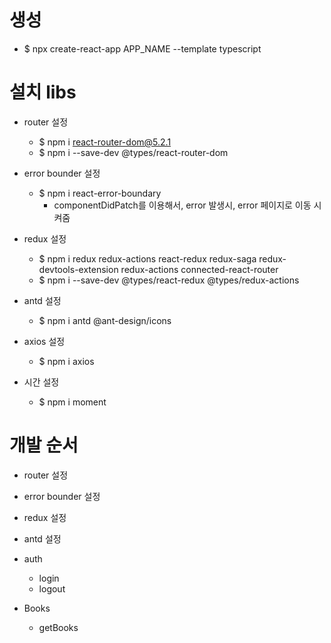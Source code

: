 # 생성

- $ npx create-react-app APP_NAME --template typescript

# 설치 libs

- router 설정

  - $ npm i react-router-dom@5.2.1
  - $ npm i --save-dev @types/react-router-dom

- error bounder 설정

  - $ npm i react-error-boundary
    - componentDidPatch를 이용해서, error 발생시, error 페이지로 이동 시켜줌

- redux 설정

  - $ npm i redux redux-actions react-redux redux-saga redux-devtools-extension redux-actions connected-react-router
  - $ npm i --save-dev @types/react-redux @types/redux-actions

- antd 설정

  - $ npm i antd @ant-design/icons

- axios 설정

  - $ npm i axios

- 시간 설정
  - $ npm i moment

# 개발 순서

- router 설정
- error bounder 설정
- redux 설정
- antd 설정

- auth

  - login
  - logout

- Books
  - getBooks
